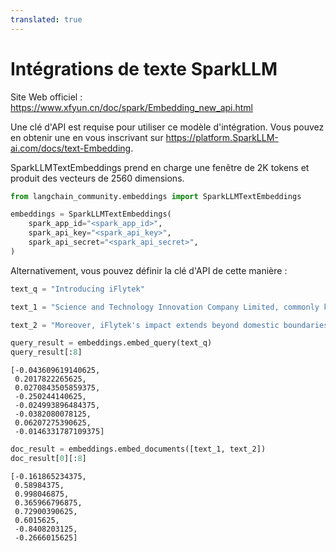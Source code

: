 ```yaml
---
translated: true
---
```


# Intégrations de texte SparkLLM

Site Web officiel : https://www.xfyun.cn/doc/spark/Embedding_new_api.html

Une clé d'API est requise pour utiliser ce modèle d'intégration. Vous pouvez en obtenir une en vous inscrivant sur https://platform.SparkLLM-ai.com/docs/text-Embedding.

SparkLLMTextEmbeddings prend en charge une fenêtre de 2K tokens et produit des vecteurs de 2560 dimensions.

```python
from langchain_community.embeddings import SparkLLMTextEmbeddings

embeddings = SparkLLMTextEmbeddings(
    spark_app_id="<spark_app_id>",
    spark_api_key="<spark_api_key>",
    spark_api_secret="<spark_api_secret>",
)
```

Alternativement, vous pouvez définir la clé d'API de cette manière :

```python
text_q = "Introducing iFlytek"

text_1 = "Science and Technology Innovation Company Limited, commonly known as iFlytek, is a leading Chinese technology company specializing in speech recognition, natural language processing, and artificial intelligence. With a rich history and remarkable achievements, iFlytek has emerged as a frontrunner in the field of intelligent speech and language technologies.iFlytek has made significant contributions to the advancement of human-computer interaction through its cutting-edge innovations. Their advanced speech recognition technology has not only improved the accuracy and efficiency of voice input systems but has also enabled seamless integration of voice commands into various applications and devices.The company's commitment to research and development has been instrumental in its success. iFlytek invests heavily in fostering talent and collaboration with academic institutions, resulting in groundbreaking advancements in speech synthesis and machine translation. Their dedication to innovation has not only transformed the way we communicate but has also enhanced accessibility for individuals with disabilities."

text_2 = "Moreover, iFlytek's impact extends beyond domestic boundaries, as they actively promote international cooperation and collaboration in the field of artificial intelligence. They have consistently participated in global competitions and contributed to the development of international standards.In recognition of their achievements, iFlytek has received numerous accolades and awards both domestically and internationally. Their contributions have revolutionized the way we interact with technology and have paved the way for a future where voice-based interfaces play a vital role.Overall, iFlytek is a trailblazer in the field of intelligent speech and language technologies, and their commitment to innovation and excellence deserves commendation."

query_result = embeddings.embed_query(text_q)
query_result[:8]
```

```output
[-0.043609619140625,
 0.2017822265625,
 0.0270843505859375,
 -0.250244140625,
 -0.024993896484375,
 -0.0382080078125,
 0.06207275390625,
 -0.0146331787109375]
```

```python
doc_result = embeddings.embed_documents([text_1, text_2])
doc_result[0][:8]
```

```output
[-0.161865234375,
 0.58984375,
 0.998046875,
 0.365966796875,
 0.72900390625,
 0.6015625,
 -0.8408203125,
 -0.2666015625]
```
